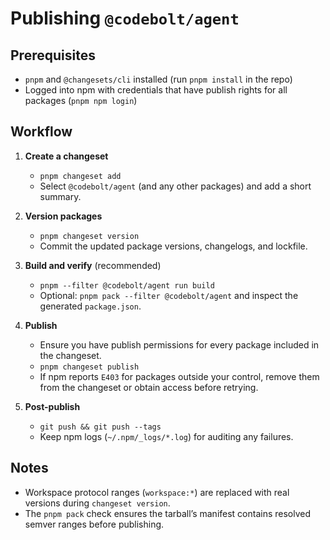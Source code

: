# Publishing `@codebolt/agent`

## Prerequisites

- `pnpm` and `@changesets/cli` installed (run `pnpm install` in the repo)
- Logged into npm with credentials that have publish rights for all packages (`pnpm npm login`)

## Workflow

1. **Create a changeset**
   - `pnpm changeset add`
   - Select `@codebolt/agent` (and any other packages) and add a short summary.

2. **Version packages**
   - `pnpm changeset version`
   - Commit the updated package versions, changelogs, and lockfile.

3. **Build and verify** (recommended)
   - `pnpm --filter @codebolt/agent run build`
   - Optional: `pnpm pack --filter @codebolt/agent` and inspect the generated `package.json`.

4. **Publish**
   - Ensure you have publish permissions for every package included in the changeset.
   - `pnpm changeset publish`
   - If npm reports `E403` for packages outside your control, remove them from the changeset or obtain access before retrying.

5. **Post-publish**
   - `git push && git push --tags`
   - Keep npm logs (`~/.npm/_logs/*.log`) for auditing any failures.

## Notes

- Workspace protocol ranges (`workspace:*`) are replaced with real versions during `changeset version`.
- The `pnpm pack` check ensures the tarball’s manifest contains resolved semver ranges before publishing.
